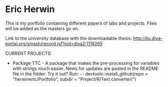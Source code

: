 # Eric Herwin

This is my portfolio containing different papers of labs and projects. Files will be added as the masters go on.


Link to the university database with the downloadable thesis:
http://liu.diva-portal.org/smash/record.jsf?pid=diva2:1119265


CURRENT PROJECTS:

- Package TTC - A package that makes the pre-processing for variables with strings much easier. News for updates are posted in the README file in the folder. Try it out? Run:
-- devtools::install_github(repo = "herwineric/Portfolio", subdir = "Project/R/Text converter/")

